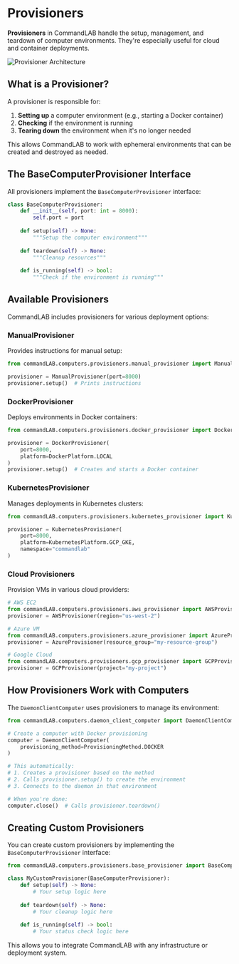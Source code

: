 # Provisioners

**Provisioners** in CommandLAB handle the setup, management, and teardown of computer environments. They're especially useful for cloud and container deployments.

![Provisioner Architecture](../assets/images/provisioner_architecture.png)

## What is a Provisioner?

A provisioner is responsible for:

1. **Setting up** a computer environment (e.g., starting a Docker container)
2. **Checking** if the environment is running
3. **Tearing down** the environment when it's no longer needed

This allows CommandLAB to work with ephemeral environments that can be created and destroyed as needed.

## The BaseComputerProvisioner Interface

All provisioners implement the `BaseComputerProvisioner` interface:

```python
class BaseComputerProvisioner:
    def __init__(self, port: int = 8000):
        self.port = port
        
    def setup(self) -> None:
        """Setup the computer environment"""
        
    def teardown(self) -> None:
        """Cleanup resources"""
        
    def is_running(self) -> bool:
        """Check if the environment is running"""
```

## Available Provisioners

CommandLAB includes provisioners for various deployment options:

### ManualProvisioner

Provides instructions for manual setup:

```python
from commandLAB.computers.provisioners.manual_provisioner import ManualProvisioner

provisioner = ManualProvisioner(port=8000)
provisioner.setup()  # Prints instructions
```

### DockerProvisioner

Deploys environments in Docker containers:

```python
from commandLAB.computers.provisioners.docker_provisioner import DockerProvisioner, DockerPlatform

provisioner = DockerProvisioner(
    port=8000,
    platform=DockerPlatform.LOCAL
)
provisioner.setup()  # Creates and starts a Docker container
```

### KubernetesProvisioner

Manages deployments in Kubernetes clusters:

```python
from commandLAB.computers.provisioners.kubernetes_provisioner import KubernetesProvisioner, KubernetesPlatform

provisioner = KubernetesProvisioner(
    port=8000,
    platform=KubernetesPlatform.GCP_GKE,
    namespace="commandlab"
)
```

### Cloud Provisioners

Provision VMs in various cloud providers:

```python
# AWS EC2
from commandLAB.computers.provisioners.aws_provisioner import AWSProvisioner
provisioner = AWSProvisioner(region="us-west-2")

# Azure VM
from commandLAB.computers.provisioners.azure_provisioner import AzureProvisioner
provisioner = AzureProvisioner(resource_group="my-resource-group")

# Google Cloud
from commandLAB.computers.provisioners.gcp_provisioner import GCPProvisioner
provisioner = GCPProvisioner(project="my-project")
```

## How Provisioners Work with Computers

The `DaemonClientComputer` uses provisioners to manage its environment:

```python
from commandLAB.computers.daemon_client_computer import DaemonClientComputer, ProvisioningMethod

# Create a computer with Docker provisioning
computer = DaemonClientComputer(
    provisioning_method=ProvisioningMethod.DOCKER
)

# This automatically:
# 1. Creates a provisioner based on the method
# 2. Calls provisioner.setup() to create the environment
# 3. Connects to the daemon in that environment

# When you're done:
computer.close()  # Calls provisioner.teardown()
```

## Creating Custom Provisioners

You can create custom provisioners by implementing the `BaseComputerProvisioner` interface:

```python
from commandLAB.computers.provisioners.base_provisioner import BaseComputerProvisioner

class MyCustomProvisioner(BaseComputerProvisioner):
    def setup(self) -> None:
        # Your setup logic here
        
    def teardown(self) -> None:
        # Your cleanup logic here
        
    def is_running(self) -> bool:
        # Your status check logic here
```

This allows you to integrate CommandLAB with any infrastructure or deployment system.